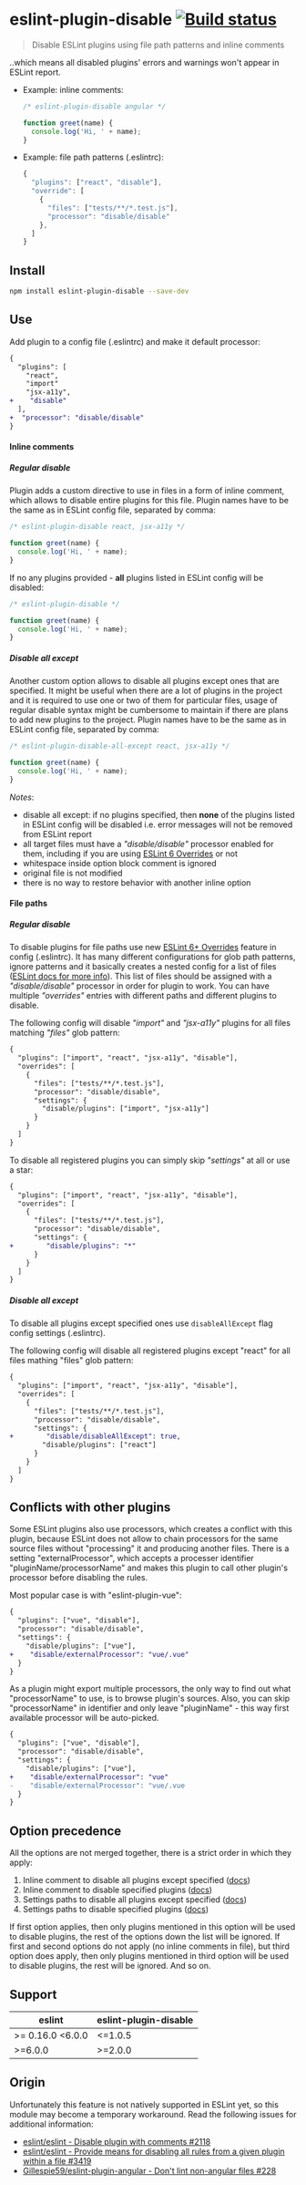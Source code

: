 # eslint-plugin-disable [![Build status](https://travis-ci.org/mradionov/eslint-plugin-disable.svg?branch=master)](https://travis-ci.org/mradionov/eslint-plugin-disable)

> Disable ESLint plugins using file path patterns and inline comments

..which means all disabled plugins' errors and warnings won't appear in ESLint report.

- Example: inline comments:

  ```js
  /* eslint-plugin-disable angular */

  function greet(name) {
    console.log('Hi, ' + name);
  }
  ```

- Example: file path patterns (.eslintrc):

  ```js
  {
    "plugins": ["react", "disable"],
    "override": [
      {
        "files": ["tests/**/*.test.js"],
        "processor": "disable/disable"
      },
    ]
  }
  ```

## Install

```bash
npm install eslint-plugin-disable --save-dev
```

## Use

Add plugin to a config file (.eslintrc) and make it default processor:

```diff
{
  "plugins": [
    "react",
    "import"
    "jsx-a11y",
+    "disable"
  ],
+  "processor": "disable/disable"
}
```

#### Inline comments

##### Regular disable

Plugin adds a custom directive to use in files in a form of inline comment, which allows to disable entire plugins for this file. Plugin names have to be the same as in ESLint config file, separated by comma:

```js
/* eslint-plugin-disable react, jsx-a11y */

function greet(name) {
  console.log('Hi, ' + name);
}
```

If no any plugins provided - **all** plugins listed in ESLint config will be disabled:

```js
/* eslint-plugin-disable */

function greet(name) {
  console.log('Hi, ' + name);
}
```

##### Disable all except

Another custom option allows to disable all plugins except ones that are specified. It might be useful when there are a lot of plugins in the project and it is required to use one or two of them for particular files, usage of regular disable syntax might be cumbersome to maintain if there are plans to add new plugins to the project. Plugin names have to be the same as in ESLint config file, separated by comma:

```js
/* eslint-plugin-disable-all-except react, jsx-a11y */

function greet(name) {
  console.log('Hi, ' + name);
}
```

_Notes_:

- disable all except: if no plugins specified, then **none** of the plugins listed in ESLint config will be disabled i.e. error messages will not be removed from ESLint report
- all target files must have a _"disable/disable"_ processor enabled for them, including if you are using [ESLint 6 Overrides](https://eslint.org/docs/user-guide/configuring#specifying-processor) or not
- whitespace inside option block comment is ignored
- original file is not modified
- there is no way to restore behavior with another inline option

#### File paths

##### Regular disable

To disable plugins for file paths use new [ESLint 6+ Overrides](https://eslint.org/docs/user-guide/configuring) feature in config (.eslintrc). It has many different configurations for glob path patterns, ignore patterns and it basically creates a nested config for a list of files ([ESLint docs for more info](https://eslint.org/docs/user-guide/configuring#configuration-based-on-glob-patterns)). This list of files should be assigned with a _"disable/disable"_ processor in order for plugin to work. You can have multiple _"overrides"_ entries with different paths and different plugins to disable.

The following config will disable _"import"_ and _"jsx-a11y"_ plugins for all files matching _"files"_ glob pattern:

```diff
{
  "plugins": ["import", "react", "jsx-a11y", "disable"],
  "overrides": [
    {
      "files": ["tests/**/*.test.js"],
      "processor": "disable/disable",
      "settings": {
        "disable/plugins": ["import", "jsx-a11y"]
      }
    }
  ]
}
```

To disable all registered plugins you can simply skip _"settings"_ at all or use a star:

```diff
{
  "plugins": ["import", "react", "jsx-a11y", "disable"],
  "overrides": [
    {
      "files": ["tests/**/*.test.js"],
      "processor": "disable/disable",
      "settings": {
+        "disable/plugins": "*"
      }
    }
  ]
}
```

##### Disable all except

To disable all plugins except specified ones use `disableAllExcept` flag config settings (.eslintrc).

The following config will disable all registered plugins except "react" for all files mathing "files" glob pattern:

```diff
{
  "plugins": ["import", "react", "jsx-a11y", "disable"],
  "overrides": [
    {
      "files": ["tests/**/*.test.js"],
      "processor": "disable/disable",
      "settings": {
+        "disable/disableAllExcept": true,
        "disable/plugins": ["react"]
      }
    }
  ]
}
```

## Conflicts with other plugins

Some ESLint plugins also use processors, which creates a conflict with this plugin, because ESLint does not allow to chain processors for the same source files without "processing" it and producing another files. There is a setting "externalProcessor", which accepts a processer identifier "pluginName/processorName" and makes this plugin to call other plugin's processor before disabling the rules.

Most popular case is with "eslint-plugin-vue":

```diff
{
  "plugins": ["vue", "disable"],
  "processor": "disable/disable",
  "settings": {
    "disable/plugins": ["vue"],
+    "disable/externalProcessor": "vue/.vue"
  }
}
```

As a plugin might export multiple processors, the only way to find out what "processorName" to use, is to browse plugin's sources. Also, you can skip "processorName" in identifier and only leave "pluginName" - this way first available processor will be auto-picked.

```diff
{
  "plugins": ["vue", "disable"],
  "processor": "disable/disable",
  "settings": {
    "disable/plugins": ["vue"],
+    "disable/externalProcessor": "vue"
-    "disable/externalProcessor": "vue/.vue
  }
}
```

## Option precedence

All the options are not merged together, there is a strict order in which they apply:

1. Inline comment to disable all plugins except specified ([docs](#disable-all-except))
2. Inline comment to disable specified plugins ([docs](#regular-disable))
3. Settings paths to disable all plugins except specified ([docs](#disable-all-except-1))
4. Settings paths to disable specified plugins ([docs](#regular-disable-1))

If first option applies, then only plugins mentioned in this option will be used to disable plugins, the rest of the options down the list will be ignored. If first and second options do not apply (no inline comments in file), but third option does apply, then only plugins mentioned in third option will be used to disable plugins, the rest will be ignored. And so on.

## Support

| eslint           | eslint-plugin-disable |
| ---------------- | --------------------- |
| >= 0.16.0 <6.0.0 | <=1.0.5               |
| >=6.0.0          | >=2.0.0               |

## Origin

Unfortunately this feature is not natively supported in ESLint yet, so this module may become a temporary workaround. Read the following issues for additional information:

- [eslint/eslint - Disable plugin with comments #2118](https://github.com/eslint/eslint/issues/2118)
- [eslint/eslint - Provide means for disabling all rules from a given plugin within a file #3419](https://github.com/eslint/eslint/issues/3419)
- [Gillespie59/eslint-plugin-angular - Don't lint non-angular files #228](https://github.com/Gillespie59/eslint-plugin-angular/issues/228)
